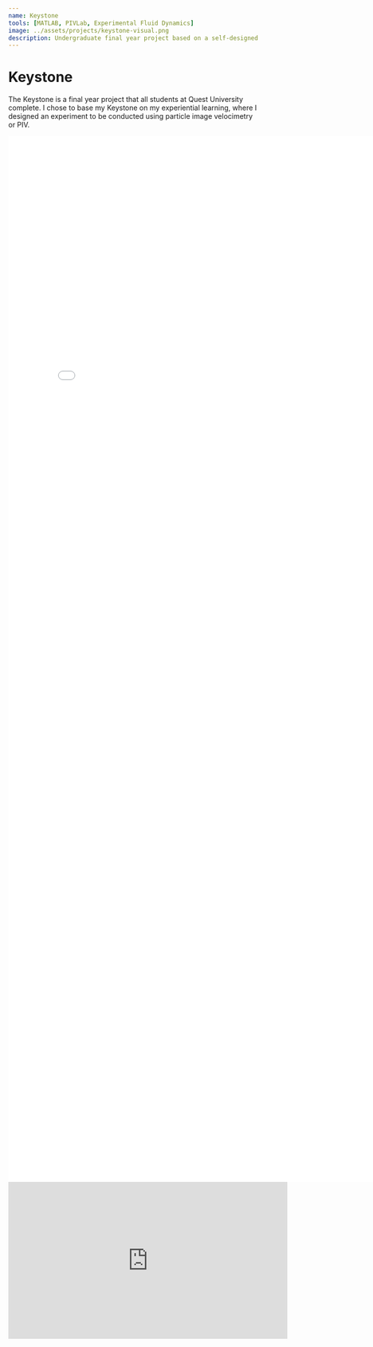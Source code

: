 ```yaml
---
name: Keystone 
tools: [MATLAB, PIVLab, Experimental Fluid Dynamics]
image: ../assets/projects/keystone-visual.png
description: Undergraduate final year project based on a self-designed experiment on different aerofoils conducted at the University of Southampton's water tunnel.
---
```

# Keystone

The Keystone is a final year project that all students at Quest University complete. I chose to base my Keystone on my experiential learning, where I designed an experiment to be conducted using particle image velocimetry or PIV.

<embed src="../assets/projects/keystone-final.pdf" width="800px" height="2100px" />

<iframe width="560" height="315" src="https://www.youtube.com/embed/ADNtDKkZBnE" title="YouTube video player" frameborder="0" allow="accelerometer; autoplay; clipboard-write; encrypted-media; gyroscope; picture-in-picture" allowfullscreen></iframe>
